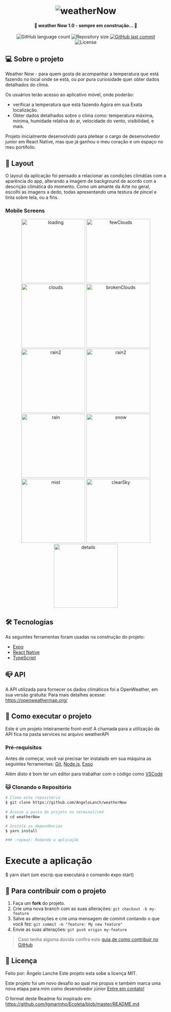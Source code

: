 <h1 align="center">
    <img alt="weatherNow" title="#weatherNow" src="./assets/banner.png" />
</h1>

<h4 align="center"> 
	🚧 weather Now 1.0 - sempre em construção... 🚧
</h4>

<p align="center">
  <img alt="GitHub language count" src="https://img.shields.io/github/languages/count/AngeloLanch/weatherNow?color=%2304D361">

  <img alt="Repository size" src="https://img.shields.io/github/repo-size/angeloLanch/weatherNow">
  
  <a href="https://github.com/AngeloLanch/weatherNow/commits/master">
    <img alt="GitHub last commit" src="https://img.shields.io/github/last-commit/AngeloLanch/weatherNow">
  </a>

  <img alt="License" src="https://img.shields.io/badge/license-MIT-brightgreen">
</p>


## 💻 Sobre o projeto

Weather Now - para quem gosta de acompanhar a temperatura que está fazendo no local onde se está, ou por pura curiosidade quer obter dados detalhados do clima.

Os usuários terão acesso ao aplicativo móvel, onde poderão:
- verificar a temperatura que está fazendo Agora em sua Exata localização.
- Obter dados detalhados sobre o clima como: temperatura máxima, mínima, humidade relativa do ar, velocidade do vento, visibilidad, e mais.

Projeto inicialmente desenvolvido para pleitear o cargo de desenvolvedor junior em React Native, mas que já ganhou o meu coração e um espaço no meu portifolio.

## 🎨 Layout

O layout da aplicação foi pensado a relacionar as condições climátias com a aparência do app, alterando a imagem de background de acordo com a descrição climática do momento.
Como um amante da Arte no geral, escolhi as imagens a dedo, todas apresentando uma testura de pincel e tinta sobre tela, ou a fins.

### Mobile Screens

<p align="center">
  <img alt="loading" title="#loading" src="./assets/loading.jpeg" width="200px">
  <img alt="fewClouds" title="#fewClouds" src="./assets/fewClouds.jpeg" width="200px">
  <img alt="clouds" title="#clouds" src="./assets/clouds.jpeg" width="200px">
  <img alt="brokenClouds" title="#brokenClouds" src="./assets/brokenClouds.jpeg" width="200px">
  <img alt="rain2" title="#rain2" src="./assets/rain2.jpeg" width="200px">
  <img alt="rain2" title="#storm" src="./assets/storm.jpeg" width="200px">
  <img alt="rain" title="#rain" src="./assets/rain.jpeg" width="200px">
  <img alt="snow" title="#snow" src="./assets/snow.jpeg" width="200px">
  <img alt="mist" title="#mist" src="./assets/mist.jpeg" width="200px">
  <img alt="clearSky" title="#clearSky" src="./assets/sky.jpeg" width="200px">
  <img alt="details" title="#details" src="./assets/details.jpeg" width="200px">
</p>

## 🛠 Tecnologias

As seguintes ferramentas foram usadas na construção do projeto:
- [Expo][expo]
- [React Native][rn]
- [TypeScript][typescript]

## :mailbox_closed: API

A API utilizada para fornecer os dados climáticos foi a OpenWeather, em sua versão gratuíta:
Para mais detalhes acesse: https://openweathermap.org/

## :calling: Como executar o projeto

Este é um projeto inteiramente front-end!
A chamada para a utilização da API fica na pasta services no arquivo weatherAPI

### Pré-requisitos

Antes de começar, você vai precisar ter instalado em sua máquina as seguintes ferramentas:
[Git](https://git-scm.com), 
[Node.js][nodejs],
[Expo](https://git-scm.com)

Além disto é bom ter um editor para trabalhar com o código como [VSCode][vscode]

### :cat: Clonando o Repositório

```bash
# Clone este repositório
$ git clone https://github.com/AngeloLanch/weatherNow
            
# Acesse a pasta do projeto no terminal/cmd
$ cd weatherNow

# Instale as dependências
$ yarn install

### :repeat: Rodando a aplicação

```
# Execute a aplicação
$ yarn start (um escrip que executará o comando expo start)

## :raising_hand: Para contribuir com o projeto

1. Faça um **fork** do projeto.
2. Crie uma nova branch com as suas alterações: `git checkout -b my-feature`
3. Salve as alterações e crie uma mensagem de commit contando o que você fez: `git commit -m "feature: My new feature"`
4. Envie as suas alterações: `git push origin my-feature`
> Caso tenha alguma dúvida confira este [guia de como contribuir no GitHub](https://github.com/firstcontributions/first-contributions)

## 📝 Licença

Feito por: Ângelo Lanche
Este projeto esta sobe a licença MIT.

Este projeto foi um novo desafio ao qual me propus e também marca uma nova etapa para mim como desenolvedor júnior 
[Entre em contato!](https://www.linkedin.com/in/AngeloLanch/)

[nodejs]: https://nodejs.org/
[typescript]: https://www.typescriptlang.org/
[expo]: https://expo.io/
[rn]: https://facebook.github.io/react-native/
[yarn]: https://yarnpkg.com/
[vscode]: https://code.visualstudio.com/
[vceditconfig]: https://marketplace.visualstudio.com/items?itemName=EditorConfig.EditorConfig
[license]: https://opensource.org/licenses/MIT

O format deste Readme foi inspirado em: https://github.com/tgmarinho/Ecoleta/blob/master/README.md
